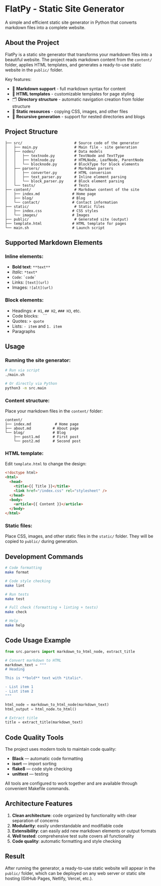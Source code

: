 # FlatPy - Static Site Generator

A simple and efficient static site generator in Python that converts markdown files into a complete website.

## About the Project

FlatPy is a static site generator that transforms your markdown files into a beautiful website. The project reads markdown content from the `content/` folder, applies HTML templates, and generates a ready-to-use static website in the `public/` folder.

Key features:
- 📝 **Markdown support** - full markdown syntax for content
- 🎨 **HTML templates** - customizable templates for page styling
- 🗂️ **Directory structure** - automatic navigation creation from folder structure
- 📱 **Static resources** - copying CSS, images, and other files
- 🔄 **Recursive generation** - support for nested directories and blogs

## Project Structure

```
├── src/                        # Source code of the generator
│   ├── main.py                 # Main file - site generation
│   ├── nodes/                  # Data models
│   │   ├── textnode.py         # TextNode and TextType
│   │   ├── htmlnode.py         # HTMLNode, LeafNode, ParentNode
│   │   └── blocknode.py        # BlockType for block elements
│   ├── parsers/                # Markdown parsers
│   │   ├── converter.py        # HTML conversion
│   │   ├── text_parser.py      # Inline element parsing
│   │   └── block_parser.py     # Block element parsing
│   └── tests/                  # Tests
├── content/                    # Markdown content of the site
│   ├── index.md               # Home page
│   ├── blog/                  # Blog
│   └── contact/               # Contact information
├── static/                     # Static files
│   ├── index.css              # CSS styles
│   └── images/                # Images
├── public/                     # Generated site (output)
├── template.html              # HTML template for pages
└── main.sh                    # Launch script
```

## Supported Markdown Elements

### Inline elements:
- **Bold text**: `**text**`
- *Italic*: `*text*`
- `Code`: `` `code` ``
- Links: `[text](url)`
- Images: `![alt](url)`

### Block elements:
- Headings: `# H1`, `## H2`, `### H3`, etc.
- Code blocks: ``` ``` ```
- Quotes: `> quote`
- Lists: `- item` and `1. item`
- Paragraphs

## Usage

### Running the site generator:
```bash
# Run via script
./main.sh

# Or directly via Python
python3 -m src.main
```

### Content structure:
Place your markdown files in the `content/` folder:
```
content/
├── index.md           # Home page
├── about.md          # About page
└── blog/             # Blog
    ├── post1.md      # First post
    └── post2.md      # Second post
```

### HTML template:
Edit `template.html` to change the design:
```html
<!doctype html>
<html>
  <head>
    <title>{{ Title }}</title>
    <link href="/index.css" rel="stylesheet" />
  </head>
  <body>
    <article>{{ Content }}</article>
  </body>
</html>
```

### Static files:
Place CSS, images, and other static files in the `static/` folder. They will be copied to `public/` during generation.

## Development Commands

```bash
# Code formatting
make format

# Code style checking
make lint

# Run tests
make test

# Full check (formatting + linting + tests)
make check

# Help
make help
```

## Code Usage Example

```python
from src.parsers import markdown_to_html_node, extract_title

# Convert markdown to HTML
markdown_text = """
# Heading

This is **bold** text with *italic*.

- List item 1
- List item 2
"""

html_node = markdown_to_html_node(markdown_text)
html_output = html_node.to_html()

# Extract title
title = extract_title(markdown_text)
```

## Code Quality Tools

The project uses modern tools to maintain code quality:

- **Black** — automatic code formatting
- **isort** — import sorting
- **flake8** — code style checking
- **unittest** — testing

All tools are configured to work together and are available through convenient Makefile commands.

## Architecture Features

1. **Clean architecture**: code organized by functionality with clear separation of concerns
2. **Modularity**: easily understandable and modifiable code
3. **Extensibility**: can easily add new markdown elements or output formats
4. **Well tested**: comprehensive test suite covers all functionality
5. **Code quality**: automatic formatting and style checking

## Result

After running the generator, a ready-to-use static website will appear in the `public/` folder, which can be deployed on any web server or static site hosting (GitHub Pages, Netlify, Vercel, etc.).
